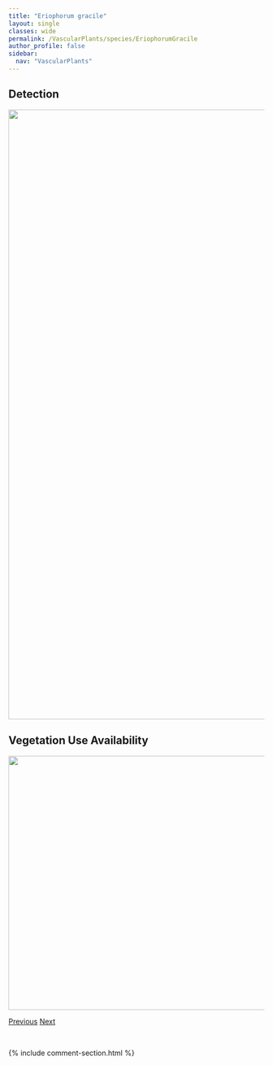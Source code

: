 ```yaml
---
title: "Eriophorum gracile"
layout: single
classes: wide
permalink: /VascularPlants/species/EriophorumGracile
author_profile: false
sidebar:
  nav: "VascularPlants"
---
```


<h2>Detection</h2>

<a href="https://drive.google.com/uc?export=view&id=1UawaAt5ungwt6k0e8yGhI1sTj8o2_528">
<img src="https://drive.google.com/uc?export=view&id=1UawaAt5ungwt6k0e8yGhI1sTj8o2_528" height = "1200" width = "800">
</a>


<h2>Vegetation Use Availability</h2>

<a href="https://drive.google.com/uc?export=view&id=1E1p3KqfPgm0aPnlvgZxG8Gn8-OoFzYsS">
<img src="https://drive.google.com/uc?export=view&id=1E1p3KqfPgm0aPnlvgZxG8Gn8-OoFzYsS" height = "500" width = "1000">
</a>


<a href="/DevelopmentWebsite/VascularPlants/species/EriophorumBrachyantherum" class="pagination--pager" title="Eriophorum brachyantherum">Previous</a> <a href="/DevelopmentWebsite/VascularPlants/species/EriophorumRusseolum" class="pagination--pager" title="Eriophorum russeolum">Next</a>

<p>&nbsp;</p>

{% include comment-section.html %}
